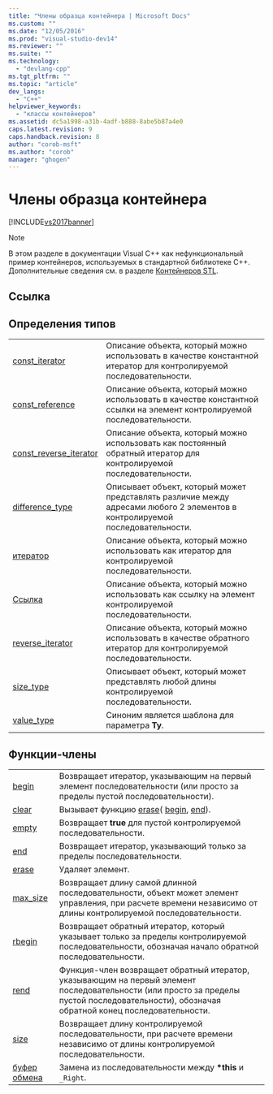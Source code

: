 ```yaml
---
title: "Члены образца контейнера | Microsoft Docs"
ms.custom: ""
ms.date: "12/05/2016"
ms.prod: "visual-studio-dev14"
ms.reviewer: ""
ms.suite: ""
ms.technology: 
  - "devlang-cpp"
ms.tgt_pltfrm: ""
ms.topic: "article"
dev_langs: 
  - "C++"
helpviewer_keywords: 
  - "классы контейнеров"
ms.assetid: dc5a1998-a31b-4adf-b888-8abe5b87a4e0
caps.latest.revision: 9
caps.handback.revision: 8
author: "corob-msft"
ms.author: "corob"
manager: "ghogen"
---
```

# Члены образца контейнера
[!INCLUDE[vs2017banner](../assembler/inline/includes/vs2017banner.md)]

> [!NOTE]
>  В этом разделе в документации Visual C\+\+ как нефункциональный пример контейнеров, используемых в стандартной библиотеке C\+\+.  Дополнительные сведения см. в разделе [Контейнеров STL](../standard-library/stl-containers.md).  
  
## Ссылка  
  
## Определения типов  
  
|||  
|-|-|  
|[const\_iterator](../standard-library/container-class-const-iterator.md)|Описание объекта, который можно использовать в качестве константной итератор для контролируемой последовательности.|  
|[const\_reference](../standard-library/container-class-const-reference.md)|Описание объекта, который можно использовать в качестве константной ссылки на элемент контролируемой последовательности.|  
|[const\_reverse\_iterator](../standard-library/container-class-const-reverse-iterator.md)|Описание объекта, который можно использовать как постоянный обратный итератор для контролируемой последовательности.|  
|[difference\_type](../Topic/Container%20Class::difference_type.md)|Описывает объект, который может представлять различие между адресами любого 2 элементов в контролируемой последовательности.|  
|[итератор](../standard-library/container-class-iterator.md)|Описание объекта, который можно использовать как итератор для контролируемой последовательности.|  
|[Ссылка](../Topic/Container%20Class::reference.md)|Описание объекта, который можно использовать как ссылку на элемент контролируемой последовательности.|  
|[reverse\_iterator](../standard-library/container-class-reverse-iterator.md)|Описание объекта, который можно использовать в качестве обратного итератор для контролируемой последовательности.|  
|[size\_type](../standard-library/container-class-size-type.md)|Описывает объект, который может представлять любой длины контролируемой последовательности.|  
|[value\_type](../standard-library/container-class-value-type.md)|Синоним является шаблона для параметра **Ty**.|  
  
## Функции\-члены  
  
|||  
|-|-|  
|[begin](../standard-library/container-class-begin.md)|Возвращает итератор, указывающим на первый элемент последовательности \(или просто за пределы пустой последовательности\).|  
|[clear](../standard-library/container-class-clear.md)|Вызывает функцию [erase](../standard-library/container-class-erase.md)\( [begin](../standard-library/container-class-begin.md), [end](../Topic/Container%20Class::end.md)\).|  
|[empty](../standard-library/container-class-empty.md)|Возвращает **true**  для пустой контролируемой последовательности.|  
|[end](../Topic/Container%20Class::end.md)|Возвращает итератор, указывающий только за пределы последовательности.|  
|[erase](../standard-library/container-class-erase.md)|Удаляет элемент.|  
|[max\_size](../standard-library/container-class-max-size.md)|Возвращает длину самой длинной последовательности, объект может элемент управления, при расчете времени независимо от длины контролируемой последовательности.|  
|[rbegin](../Topic/Container%20Class::rbegin.md)|Возвращает обратный итератор, который указывает только за пределы контролируемой последовательности, обозначая начало обратной последовательности.|  
|[rend](../standard-library/container-class-rend.md)|Функция\-член возвращает обратный итератор, указывающим на первый элемент последовательности \(или просто за пределы пустой последовательности\), обозначая обратной конец последовательности.|  
|[size](../standard-library/container-class-size.md)|Возвращает длину контролируемой последовательности, при расчете времени независимо от длины контролируемой последовательности.|  
|[буфер обмена](../Topic/Container%20Class::swap.md)|Замена из последовательности между **\*this** и `_Right`.|